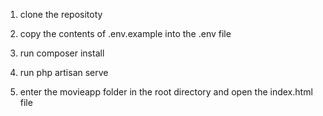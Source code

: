 1. clone the repositoty

2. copy the contents of .env.example into the .env file

3. run composer install

4. run php artisan serve

5. enter the movieapp folder in the root directory and open the index.html file